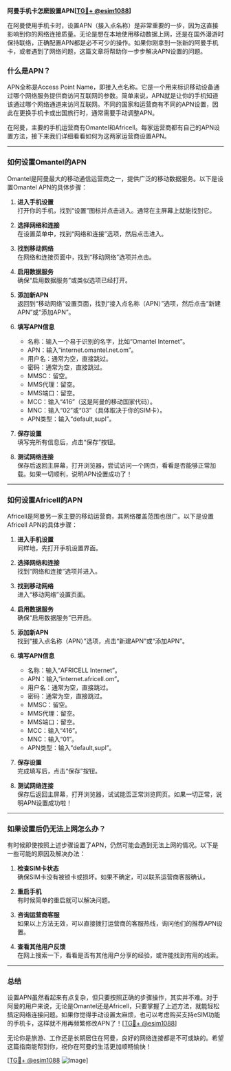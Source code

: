**阿曼手机卡怎麽設置APN[[TG💪+ @esim1088](https://t.me/s/esim1088)]**

在阿曼使用手机卡时，设置APN（接入点名称）是非常重要的一步，因为这直接影响到你的网络连接质量。无论是想在本地使用移动数据上网，还是在国外漫游时保持联络，正确配置APN都是必不可少的操作。如果你刚拿到一张新的阿曼手机卡，或者遇到了网络问题，这篇文章将帮助你一步步解决APN设置的问题。

### 什么是APN？

APN全称是Access Point Name，即接入点名称。它是一个用来标识移动设备通过哪个网络服务提供商访问互联网的参数。简单来说，APN就是让你的手机知道该通过哪个网络通道来访问互联网。不同的国家和运营商有不同的APN设置，因此在更换手机卡或出国旅行时，通常需要手动调整APN。

在阿曼，主要的手机运营商有Omantel和Africell。每家运营商都有自己的APN设置方法，接下来我们详细看看如何为这两家运营商设置APN。

---

### 如何设置Omantel的APN

Omantel是阿曼最大的移动通信运营商之一，提供广泛的移动数据服务。以下是设置Omantel APN的具体步骤：

1. **进入手机设置**  
   打开你的手机，找到“设置”图标并点击进入。通常在主屏幕上就能找到它。

2. **选择网络和连接**  
   在设置菜单中，找到“网络和连接”选项，然后点击进入。

3. **找到移动网络**  
   在网络和连接页面中，找到“移动网络”选项并点击。

4. **启用数据服务**  
   确保“启用数据服务”或类似选项已经打开。

5. **添加新APN**  
   返回到“移动网络”设置页面，找到“接入点名称（APN）”选项，然后点击“新建APN”或“添加APN”。

6. **填写APN信息**  
   - 名称：输入一个易于识别的名字，比如“Omantel Internet”。
   - APN：输入“internet.omantel.net.om”。
   - 用户名：通常为空，直接跳过。
   - 密码：通常为空，直接跳过。
   - MMSC：留空。
   - MMS代理：留空。
   - MMS端口：留空。
   - MCC：输入“416”（这是阿曼的移动国家代码）。
   - MNC：输入“02”或“03”（具体取决于你的SIM卡）。
   - APN类型：输入“default,supl”。

7. **保存设置**  
   填写完所有信息后，点击“保存”按钮。

8. **测试网络连接**  
   保存后返回主屏幕，打开浏览器，尝试访问一个网页，看看是否能够正常加载。如果一切顺利，说明APN设置成功了！

---

### 如何设置Africell的APN

Africell是阿曼另一家主要的移动运营商，其网络覆盖范围也很广。以下是设置Africell APN的具体步骤：

1. **进入手机设置**  
   同样地，先打开手机设置界面。

2. **选择网络和连接**  
   找到“网络和连接”选项并进入。

3. **找到移动网络**  
   进入“移动网络”设置页面。

4. **启用数据服务**  
   确保“启用数据服务”已开启。

5. **添加新APN**  
   找到“接入点名称（APN）”选项，点击“新建APN”或“添加APN”。

6. **填写APN信息**  
   - 名称：输入“AFRICELL Internet”。
   - APN：输入“internet.africell.om”。
   - 用户名：通常为空，直接跳过。
   - 密码：通常为空，直接跳过。
   - MMSC：留空。
   - MMS代理：留空。
   - MMS端口：留空。
   - MCC：输入“416”。
   - MNC：输入“01”。
   - APN类型：输入“default,supl”。

7. **保存设置**  
   完成填写后，点击“保存”按钮。

8. **测试网络连接**  
   保存后返回主屏幕，打开浏览器，试试能否正常浏览网页。如果一切正常，说明APN设置成功啦！

---

### 如果设置后仍无法上网怎么办？

有时候即使按照上述步骤设置了APN，仍然可能会遇到无法上网的情况。以下是一些可能的原因及解决办法：

1. **检查SIM卡状态**  
   确保SIM卡没有被锁卡或损坏。如果不确定，可以联系运营商客服确认。

2. **重启手机**  
   有时候简单的重启就可以解决问题。

3. **咨询运营商客服**  
   如果以上方法无效，可以直接拨打运营商的客服热线，询问他们的推荐APN设置。

4. **查看其他用户反馈**  
   在网上搜索一下，看看是否有其他用户分享的经验，或许能找到有用的线索。

---

### 总结

设置APN虽然看起来有点复杂，但只要按照正确的步骤操作，其实并不难。对于阿曼的用户来说，无论是Omantel还是Africell，只要掌握了上述方法，就能轻松搞定网络连接问题。如果你觉得手动设置太麻烦，也可以考虑购买支持eSIM功能的手机卡，这样就不用再频繁修改APN了！[[TG💪+ @esim1088](https://t.me/s/esim1088)]

无论你是旅游、工作还是长期居住在阿曼，良好的网络连接都是不可或缺的。希望这篇指南能帮到你，祝你在阿曼的生活更加顺畅愉快！

[[TG💪+ @esim1088](https://t.me/s/esim1088) ![Image](https://i.postimg.cc/4NQfJmqS/Snipaste-2025-05-13-00-14-12.png)]